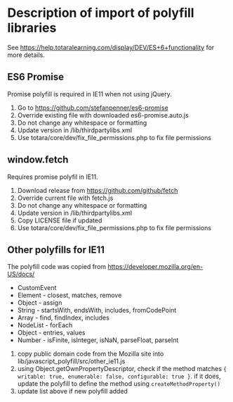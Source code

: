 Description of import of polyfill libraries
===========================================

See https://help.totaralearning.com/display/DEV/ES+6+functionality for more details.


ES6 Promise
-----------

Promise polyfill is required in IE11 when not using jQuery.

1. Go to https://github.com/stefanpenner/es6-promise
2. Override existing file with downloaded es6-promise.auto.js
3. Do not change any whitespace or formatting
4. Update version in /lib/thirdpartylibs.xml
5. Use totara/core/dev/fix_file_permissions.php to fix file permissions


window.fetch
------------

Requires promise polyfil in IE11.

1. Download release from https://github.com/github/fetch
2. Override current file with fetch.js
3. Do not change any whitespace or formatting
4. Update version in /lib/thirdpartylibs.xml
5. Copy LICENSE file if updated
6. Use totara/core/dev/fix_file_permissions.php to fix file permissions


Other polyfills for IE11
------------------------

The polyfill code was copied from https://developer.mozilla.org/en-US/docs/

* CustomEvent
* Element - closest, matches, remove
* Object - assign
* String - startsWith, endsWith, includes, fromCodePoint
* Array - find, findIndex, includes
* NodeList - forEach
* Object - entries, values
* Number - isFinite, isInteger, isNaN, parseFloat, parseInt

1. copy public domain code from the Mozilla site into lib/javascript_polyfill/src/other_ie11.js
2. using Object.getOwnPropertyDescriptor, check if the method matches
   `{ writable: true, enumerable: false, configurable: true }`.
   if it does, update the polyfill to define the method using `createMethodProperty()`
3. update list above if new polyfill added
